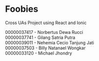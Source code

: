 # Foobies
Cross UAs Project using React and Ionic

00000037417 - Norbertus Dewa Rucci        
00000037741 - Gilang Satria Putra        
00000039011 - Nehemia Cecio Tanjung Jati   
00000037503 - Billy Natanael Wongkar    
00000033120 - Michael Jhondry            